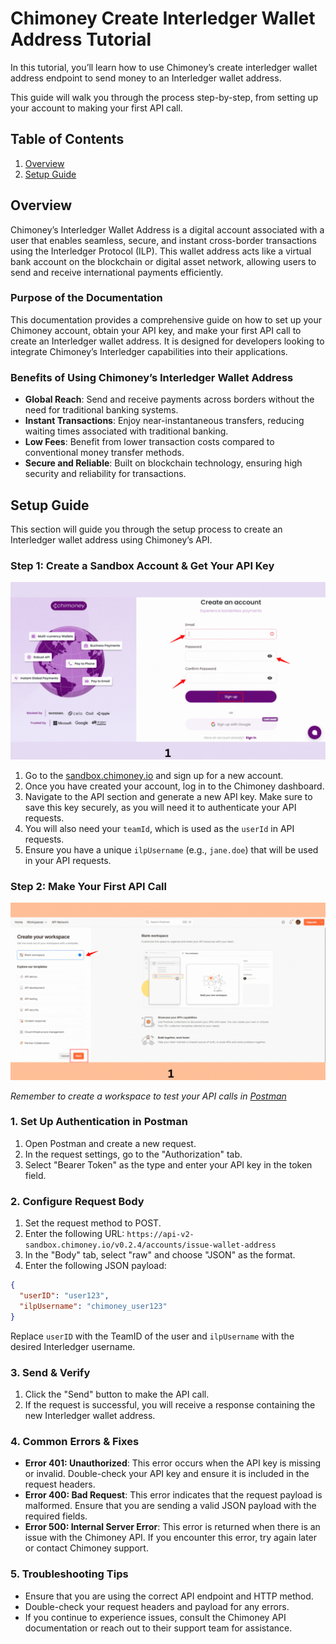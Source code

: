 # Chimoney Create Interledger Wallet Address Tutorial


In this tutorial, you’ll learn how to use Chimoney’s create interledger wallet address endpoint to send money to an Interledger wallet address.

This guide will walk you through the process step-by-step, from setting up your account to making your first API call.

## Table of Contents

1. [Overview](#overview)
2. [Setup Guide](#setup-guide)

## Overview
Chimoney’s Interledger Wallet Address is a digital account associated with a user that enables seamless, secure, and instant cross-border transactions using the Interledger Protocol (ILP). This wallet address acts like a virtual bank account on the blockchain or digital asset network, allowing users to send and receive international payments efficiently.

### Purpose of the Documentation
This documentation provides a comprehensive guide on how to set up your Chimoney account, obtain your API key, and make your first API call to create an Interledger wallet address. It is designed for developers looking to integrate Chimoney’s Interledger capabilities into their applications.

### Benefits of Using Chimoney’s Interledger Wallet Address
- **Global Reach**: Send and receive payments across borders without the need for traditional banking systems.
- **Instant Transactions**: Enjoy near-instantaneous transfers, reducing waiting times associated with traditional banking.
- **Low Fees**: Benefit from lower transaction costs compared to conventional money transfer methods.
- **Secure and Reliable**: Built on blockchain technology, ensuring high security and reliability for transactions.

## Setup Guide
This section will guide you through the setup process to create an Interledger wallet address using Chimoney’s API.

### Step 1: Create a Sandbox Account & Get Your API Key
![Chimoney API Key Setup](./Create-Interledger-wallet-address-Motunrayo/assets/api-setup.gif)

1. Go to the [sandbox.chimoney.io](https://sandbox.chimoney.io) and sign up for a new account.
2. Once you have created your account, log in to the Chimoney dashboard.
3. Navigate to the API section and generate a new API key. Make sure to save this key securely, as you will need it to authenticate your API requests.
4. You will also need your `teamId`, which is used as the `userId` in API requests. 
5. Ensure you have a unique `ilpUsername` (e.g., `jane.doe`) that will be used in your API requests.



### Step 2: Make Your First API Call

![Chimoney API Testing Setup](./Create-Interledger-wallet-address-Motunrayo/assets/postman-setup.gif)

_Remember to create a workspace to test your API calls in [Postman](https://postman.co/workspace/create)_



### 1. Set Up Authentication in Postman
1. Open Postman and create a new request.
2. In the request settings, go to the "Authorization" tab.
3. Select "Bearer Token" as the type and enter your API key in the token field.

### 2. Configure Request Body
1. Set the request method to POST.
2. Enter the following URL: `https://api-v2-sandbox.chimoney.io/v0.2.4/accounts/issue-wallet-address`
3. In the "Body" tab, select "raw" and choose "JSON" as the format.
4. Enter the following JSON payload:
```json
{
  "userID": "user123",
  "ilpUsername": "chimoney_user123"
}
```
Replace `userID` with the TeamID of the user and `ilpUsername` with the desired Interledger username.



### 3. Send & Verify
1. Click the "Send" button to make the API call.
2. If the request is successful, you will receive a response containing the new Interledger wallet address.

### 4. Common Errors & Fixes
- **Error 401: Unauthorized**: This error occurs when the API key is missing or invalid. Double-check your API key and ensure it is included in the request headers.
- **Error 400: Bad Request**: This error indicates that the request payload is malformed. Ensure that you are sending a valid JSON payload with the required fields.
- **Error 500: Internal Server Error**: This error is returned when there is an issue with the Chimoney API. If you encounter this error, try again later or contact Chimoney support.

### 5. Troubleshooting Tips
- Ensure that you are using the correct API endpoint and HTTP method.
- Double-check your request headers and payload for any errors.
- If you continue to experience issues, consult the Chimoney API documentation or reach out to their support team for assistance.


